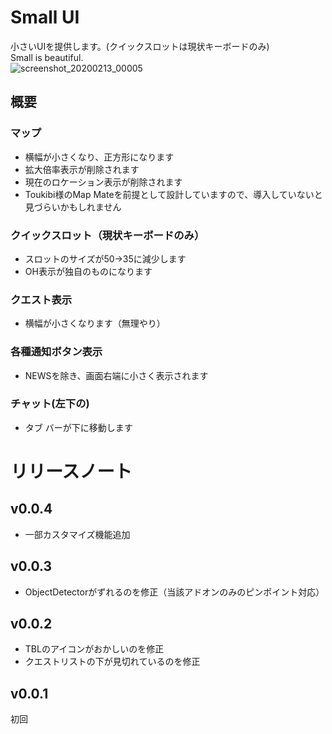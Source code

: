 # Small UI
小さいUIを提供します。(クイックスロットは現状キーボードのみ)  
Small is beautiful.  
![screenshot_20200213_00005](https://user-images.githubusercontent.com/50558182/74440328-2844d900-4eb1-11ea-900d-01e29b78a22c.jpg)
## 概要
### マップ
* 横幅が小さくなり、正方形になります
* 拡大倍率表示が削除されます
* 現在のロケーション表示が削除されます
* Toukibi様のMap Mateを前提として設計していますので、導入していないと見づらいかもしれません
### クイックスロット（現状キーボードのみ）
* スロットのサイズが50->35に減少します
* OH表示が独自のものになります
### クエスト表示
* 横幅が小さくなります（無理やり）
### 各種通知ボタン表示
* NEWSを除き、画面右端に小さく表示されます
### チャット(左下の)
* タブ バーが下に移動します
# リリースノート
## v0.0.4
* 一部カスタマイズ機能追加
## v0.0.3
* ObjectDetectorがずれるのを修正（当該アドオンのみのピンポイント対応）
## v0.0.2
* TBLのアイコンがおかしいのを修正
* クエストリストの下が見切れているのを修正
## v0.0.1
初回

